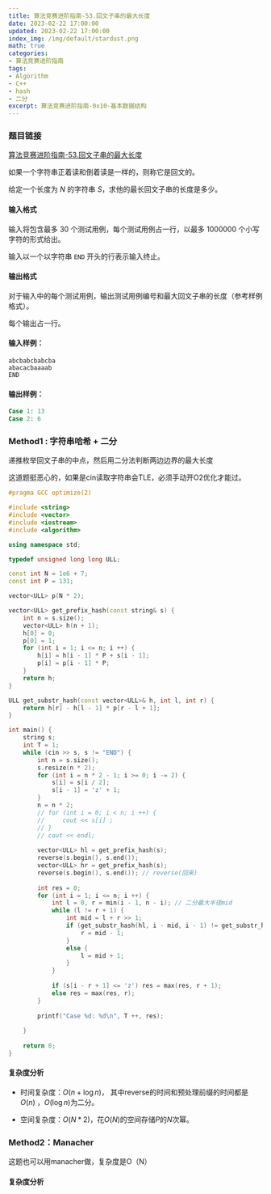 ```yaml
---
title: 算法竞赛进阶指南-53.回文子串的最大长度
date: 2023-02-22 17:00:00
updated: 2023-02-22 17:00:00
index_img: /img/default/stardust.png
math: true
categories:
- 算法竞赛进阶指南
tags: 
- Algorithm
- C++
- hash
- 二分
excerpt: 算法竞赛进阶指南-0x10-基本数据结构
---
```


### 题目链接

 [算法竞赛进阶指南-53.回文子串的最大长度](https://www.acwing.com/problem/content/141/)

如果一个字符串正着读和倒着读是一样的，则称它是回文的。

给定一个长度为 $N$ 的字符串 $S$，求他的最长回文子串的长度是多少。

#### 输入格式

输入将包含最多 $30$ 个测试用例，每个测试用例占一行，以最多 $1000000$ 个小写字符的形式给出。

输入以一个以字符串 `END` 开头的行表示输入终止。

#### 输出格式

对于输入中的每个测试用例，输出测试用例编号和最大回文子串的长度（参考样例格式）。

每个输出占一行。

#### 输入样例：

```nginx
abcbabcbabcba
abacacbaaaab
END
```

#### 输出样例：

```php
Case 1: 13
Case 2: 6
```

### Method1 : 字符串哈希 + 二分

递推枚举回文子串的中点，然后用二分法判断两边边界的最大长度

这道题挺恶心的，如果是cin读取字符串会TLE，必须手动开O2优化才能过。

```c++
#pragma GCC optimize(2)

#include <string>
#include <vector>
#include <iostream>
#include <algorithm>

using namespace std;

typedef unsigned long long ULL;

const int N = 1e6 + 7;
const int P = 131;

vector<ULL> p(N * 2);

vector<ULL> get_prefix_hash(const string& s) {
    int n = s.size();
    vector<ULL> h(n + 1);
    h[0] = 0;
    p[0] = 1;
    for (int i = 1; i <= n; i ++) {
        h[i] = h[i - 1] * P + s[i - 1];
        p[i] = p[i - 1] * P;
    }
    return h;
}

ULL get_substr_hash(const vector<ULL>& h, int l, int r) {
    return h[r] - h[l - 1] * p[r - l + 1];
}

int main() {
    string s;
    int T = 1;
    while (cin >> s, s != "END") {
        int n = s.size();
        s.resize(n * 2);
        for (int i = n * 2 - 1; i >= 0; i -= 2) {
            s[i] = s[i / 2];
            s[i - 1] = 'z' + 1;
        }
        n = n * 2;
        // for (int i = 0; i < n; i ++) {
        //     cout << s[i] ;
        // }
        // cout << endl;
        
        vector<ULL> hl = get_prefix_hash(s);
        reverse(s.begin(), s.end());
        vector<ULL> hr = get_prefix_hash(s);
        reverse(s.begin(), s.end()); // reverse(回来)
        
        int res = 0;
        for (int i = 1; i <= n; i ++) {
            int l = 0, r = min(i - 1, n - i); // 二分最大半径mid
            while (l != r + 1) {
                int mid = l + r >> 1;
                if (get_substr_hash(hl, i - mid, i - 1) != get_substr_hash(hr, n - (i + mid) + 1, n - (i + 1) + 1)) {
                    r = mid - 1;
                }
                else {
                    l = mid + 1;
                }
            }
            
            if (s[i - r + 1] <= 'z') res = max(res, r + 1);
            else res = max(res, r);
        }
        
        printf("Case %d: %d\n", T ++, res);
        
    }
    
    return 0;
}
```

#### 复杂度分析

- 时间复杂度：${O(n + \log n)}$， 其中reverse的时间和预处理前缀的时间都是$O(n)$ ，$O(\log n)$为二分。

- 空间复杂度：${O(N * 2)}$，花$O(N)$的空间存储$P$的$N$次幂。



### Method2：Manacher

这题也可以用manacher做，复杂度是O（N）

#### 复杂度分析